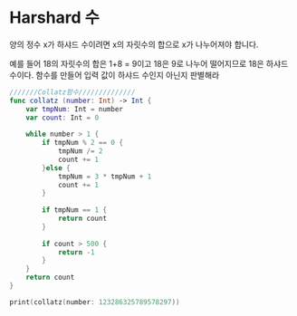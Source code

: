 # Harshard 수

양의 정수 x가 하샤드 수이려면 x의 자릿수의 합으로 x가 나누어져야 합니다.

예를 들어 18의 자릿수의 합은 1+8 = 9이고 18은 9로 나누어 떨어지므로 18은 하샤드 수이다. 함수를 만들어 입력 값이 하샤드 수인지 아닌지 판별해라

```swift
///////Collatz함수//////////////
func collatz (number: Int) -> Int {
    var tmpNum: Int = number
    var count: Int = 0
    
    while number > 1 {
        if tmpNum % 2 == 0 {
            tmpNum /= 2
            count += 1
        }else {
            tmpNum = 3 * tmpNum + 1
            count += 1
        }
        
        if tmpNum == 1 {
            return count
        }
        
        if count > 500 {
            return -1
        }
    }
    return count
}

print(collatz(number: 123286325789578297))	
```

